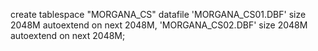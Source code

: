 <!--
 * @Author: wjn
 * @Date: 2020-10-10 17:59:19
 * @LastEditors: wjn
 * @LastEditTime: 2020-10-10 18:07:04
-->
create tablespace "MORGANA_CS" datafile 'MORGANA_CS01.DBF' size 2048M autoextend on next 2048M, 'MORGANA_CS02.DBF' size 2048M autoextend on next 2048M;